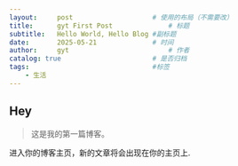 ```yaml
---
layout:     post   				    # 使用的布局（不需要改）
title:      gyt First Post 				# 标题 
subtitle:   Hello World, Hello Blog #副标题
date:       2025-05-21 				# 时间
author:     gyt 						# 作者
catalog: true 						# 是否归档
tags:								#标签
    - 生活
---
```


## Hey
>这是我的第一篇博客。

进入你的博客主页，新的文章将会出现在你的主页上.
